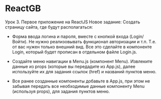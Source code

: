 # ReactGB
Урок 3. Первое приложение на ReactJS
Новое задание:
Создать страницу сайта, где будут располагаться:
- Форма ввода логина и пароля, вместе с кнопкой входа (Login/Войти). Не нужно реализовывать функционал авторизации и т.п. Т.е. от вас нужен только внешний вид. Все это сделайте в компоненте Login, который будет прописан в отдельном файле Login.js.
- Создайте меню навигации в Menu.js (компонент Menu). Извлеките данные из props (которые вы передадите из App.js), далее используйте их для задания ссылок (href) и названий пунктов меню.

- Все ранее созданные компоненты добавьте в App.js, при этом не забывая передать все необходимые данные компоненту Menu (используя props), для задания пунктов меню.
